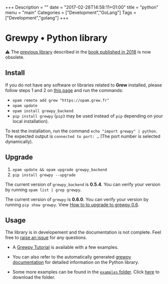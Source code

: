+++
Description = ""
date = "2017-02-28T14:58:11+01:00"
title = "python"
menu = "main"
Categories = ["Development","GoLang"]
Tags = ["Development","golang"]
+++

# Grewpy • Python library

:warning: The [previous library](../python_2018) described in the [book published in 2018](https://www.wiley.com/en-fr/Application+of+Graph+Rewriting+to+Natural+Language+Processing-p-9781119522348) is now obsolete.

## Install

If you do not have any software or libraries related to **Grew** installed, please follow steps 1 and 2 on [this page](../install) and run the commands:

 - `opam remote add grew "https://opam.grew.fr"`
 - `opam update`
 - `opam install grewpy_backend`
 - `pip install grewpy` (`pip3` may be used instead of `pip` depending on your local installation).

To test the installation, run the command `echo "import grewpy" | python`.
The expected output is `connected to port: …` (The port number is selected dynamically).

## Upgrade

1. `opam update && opam upgrade grewpy_backend`
2. `pip install grewpy --upgrade`

The current version of `grewpy_backend` is **0.5.4**. You can verify your version by running `opam list | grep grewpy`.

The current version of `grewpy` is **0.6.0**. You can verify your version by running `pip show grewpy`.
View [How to to upgrade to grewpy 0.6](../../grewpy/upgrade_0.6).

## Usage

The library is in developement and the documentation is not complete. Feel free to [raise an issue](https://github.com/grew-nlp/grewpy/issues) for any questions.

 - A [Grewpy Tutorial](../../grewpy/tutorial) is available with a few examples.

 - You can also refer to the automatically generated [grewpy documentation](https://grew.fr/python) for detailed information on the Python library.

 - Some more examples can be found in the [`examples` folder](https://github.com/grew-nlp/grewpy/tree/master/examples).
Click [here](https://downgit.github.io/#/home?url=https://github.com/grew-nlp/grewpy/tree/master/examples) to download the folder.

